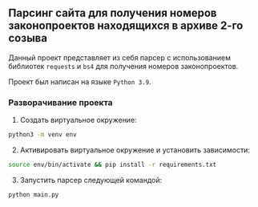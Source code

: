 ## Парсинг сайта для получения номеров законопроектов находящихся в архиве 2-го созыва

Данный проект представляет из себя парсер с использованием библиотек `requests` и `bs4` для получения номеров
законопроектов.

Проект был написан на языке `Python 3.9`.

### Разворачивание проекта

1. Создать виртуальное окружение:
```bash
python3 -m venv env 
```
2. Активировать виртуальное окружение и установить зависимости:
```bash
source env/bin/activate && pip install -r requirements.txt
```
3. Запустить парсер следующей командой:
```bash
python main.py
```
